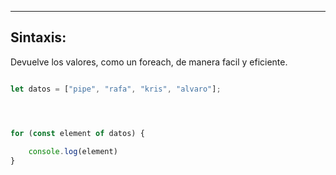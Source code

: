 
----
## Sintaxis:
Devuelve los valores, como un foreach, de manera facil y eficiente.
```js

let datos = ["pipe", "rafa", "kris", "alvaro"];




for (const element of datos) {
    
    console.log(element)
}


```
